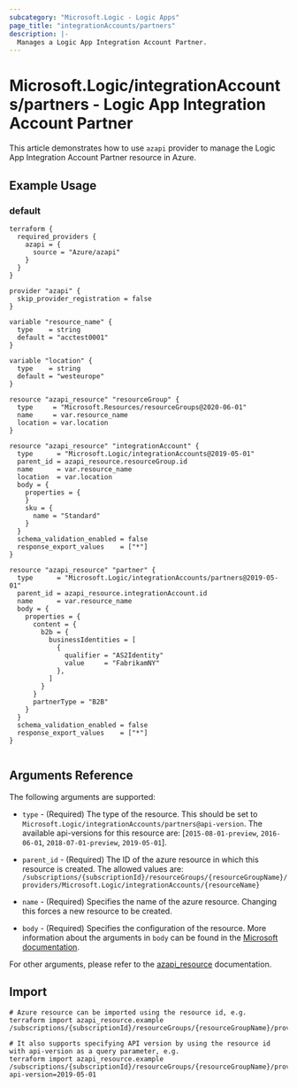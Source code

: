 ```yaml
---
subcategory: "Microsoft.Logic - Logic Apps"
page_title: "integrationAccounts/partners"
description: |-
  Manages a Logic App Integration Account Partner.
---
```


# Microsoft.Logic/integrationAccounts/partners - Logic App Integration Account Partner

This article demonstrates how to use `azapi` provider to manage the Logic App Integration Account Partner resource in Azure.



## Example Usage

### default

```hcl
terraform {
  required_providers {
    azapi = {
      source = "Azure/azapi"
    }
  }
}

provider "azapi" {
  skip_provider_registration = false
}

variable "resource_name" {
  type    = string
  default = "acctest0001"
}

variable "location" {
  type    = string
  default = "westeurope"
}

resource "azapi_resource" "resourceGroup" {
  type     = "Microsoft.Resources/resourceGroups@2020-06-01"
  name     = var.resource_name
  location = var.location
}

resource "azapi_resource" "integrationAccount" {
  type      = "Microsoft.Logic/integrationAccounts@2019-05-01"
  parent_id = azapi_resource.resourceGroup.id
  name      = var.resource_name
  location  = var.location
  body = {
    properties = {
    }
    sku = {
      name = "Standard"
    }
  }
  schema_validation_enabled = false
  response_export_values    = ["*"]
}

resource "azapi_resource" "partner" {
  type      = "Microsoft.Logic/integrationAccounts/partners@2019-05-01"
  parent_id = azapi_resource.integrationAccount.id
  name      = var.resource_name
  body = {
    properties = {
      content = {
        b2b = {
          businessIdentities = [
            {
              qualifier = "AS2Identity"
              value     = "FabrikamNY"
            },
          ]
        }
      }
      partnerType = "B2B"
    }
  }
  schema_validation_enabled = false
  response_export_values    = ["*"]
}


```



## Arguments Reference

The following arguments are supported:

* `type` - (Required) The type of the resource. This should be set to `Microsoft.Logic/integrationAccounts/partners@api-version`. The available api-versions for this resource are: [`2015-08-01-preview`, `2016-06-01`, `2018-07-01-preview`, `2019-05-01`].

* `parent_id` - (Required) The ID of the azure resource in which this resource is created. The allowed values are:  
  `/subscriptions/{subscriptionId}/resourceGroups/{resourceGroupName}/providers/Microsoft.Logic/integrationAccounts/{resourceName}`

* `name` - (Required) Specifies the name of the azure resource. Changing this forces a new resource to be created.

* `body` - (Required) Specifies the configuration of the resource. More information about the arguments in `body` can be found in the [Microsoft documentation](https://learn.microsoft.com/en-us/azure/templates/Microsoft.Logic/integrationAccounts/partners?pivots=deployment-language-terraform).

For other arguments, please refer to the [azapi_resource](https://registry.terraform.io/providers/Azure/azapi/latest/docs/resources/resource) documentation.

## Import

 ```shell
 # Azure resource can be imported using the resource id, e.g.
 terraform import azapi_resource.example /subscriptions/{subscriptionId}/resourceGroups/{resourceGroupName}/providers/Microsoft.Logic/integrationAccounts/{resourceName}/partners/{resourceName}
 
 # It also supports specifying API version by using the resource id with api-version as a query parameter, e.g.
 terraform import azapi_resource.example /subscriptions/{subscriptionId}/resourceGroups/{resourceGroupName}/providers/Microsoft.Logic/integrationAccounts/{resourceName}/partners/{resourceName}?api-version=2019-05-01
 ```
